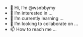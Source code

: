 - 👋 Hi, I’m @wsnbbymy
- 👀 I’m interested in ...
- 🌱 I’m currently learning ...
- 💞️ I’m looking to collaborate on ...
- 📫 How to reach me ...

<!---
wsnbbymy/wsnbbymy is a ✨ special ✨ repository because its `README.md` (this file) appears on your GitHub profile.
You can click the Preview link to take a look at your changes.
--->
